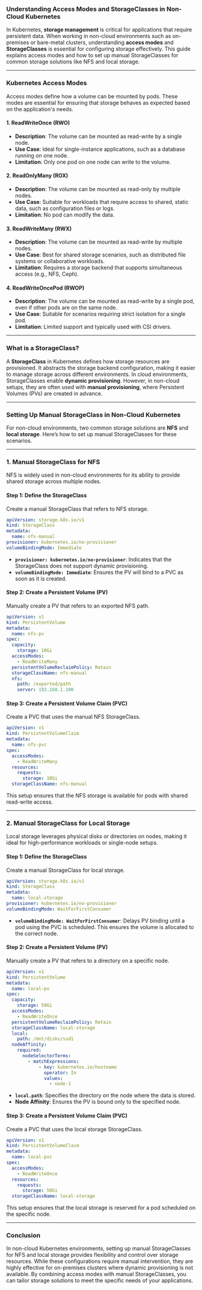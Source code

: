 ### **Understanding Access Modes and StorageClasses in Non-Cloud Kubernetes**

In Kubernetes, **storage management** is critical for applications that require persistent data. When working in non-cloud environments such as on-premises or bare-metal clusters, understanding **access modes** and **StorageClasses** is essential for configuring storage effectively. This guide explains access modes and how to set up manual StorageClasses for common storage solutions like NFS and local storage.

---

### **Kubernetes Access Modes**

Access modes define how a volume can be mounted by pods. These modes are essential for ensuring that storage behaves as expected based on the application's needs.

#### **1. ReadWriteOnce (RWO)**  
- **Description**: The volume can be mounted as read-write by a single node.  
- **Use Case**: Ideal for single-instance applications, such as a database running on one node.  
- **Limitation**: Only one pod on one node can write to the volume.

#### **2. ReadOnlyMany (ROX)**  
- **Description**: The volume can be mounted as read-only by multiple nodes.  
- **Use Case**: Suitable for workloads that require access to shared, static data, such as configuration files or logs.  
- **Limitation**: No pod can modify the data.

#### **3. ReadWriteMany (RWX)**  
- **Description**: The volume can be mounted as read-write by multiple nodes.  
- **Use Case**: Best for shared storage scenarios, such as distributed file systems or collaborative workloads.  
- **Limitation**: Requires a storage backend that supports simultaneous access (e.g., NFS, Ceph).

#### **4. ReadWriteOncePod (RWOP)**  
- **Description**: The volume can be mounted as read-write by a single pod, even if other pods are on the same node.  
- **Use Case**: Suitable for scenarios requiring strict isolation for a single pod.  
- **Limitation**: Limited support and typically used with CSI drivers.

---

### **What is a StorageClass?**

A **StorageClass** in Kubernetes defines how storage resources are provisioned. It abstracts the storage backend configuration, making it easier to manage storage across different environments. In cloud environments, StorageClasses enable **dynamic provisioning**. However, in non-cloud setups, they are often used with **manual provisioning**, where Persistent Volumes (PVs) are created in advance.

---

### **Setting Up Manual StorageClass in Non-Cloud Kubernetes**

For non-cloud environments, two common storage solutions are **NFS** and **local storage**. Here’s how to set up manual StorageClasses for these scenarios.

---

### **1. Manual StorageClass for NFS**

NFS is widely used in non-cloud environments for its ability to provide shared storage across multiple nodes.

#### **Step 1: Define the StorageClass**
Create a manual StorageClass that refers to NFS storage.

```yaml
apiVersion: storage.k8s.io/v1
kind: StorageClass
metadata:
  name: nfs-manual
provisioner: kubernetes.io/no-provisioner
volumeBindingMode: Immediate
```

- **`provisioner: kubernetes.io/no-provisioner`**: Indicates that the StorageClass does not support dynamic provisioning.
- **`volumeBindingMode: Immediate`**: Ensures the PV will bind to a PVC as soon as it is created.

#### **Step 2: Create a Persistent Volume (PV)**
Manually create a PV that refers to an exported NFS path.

```yaml
apiVersion: v1
kind: PersistentVolume
metadata:
  name: nfs-pv
spec:
  capacity:
    storage: 10Gi
  accessModes:
    - ReadWriteMany
  persistentVolumeReclaimPolicy: Retain
  storageClassName: nfs-manual
  nfs:
    path: /exported/path
    server: 192.168.1.100
```

#### **Step 3: Create a Persistent Volume Claim (PVC)**
Create a PVC that uses the manual NFS StorageClass.

```yaml
apiVersion: v1
kind: PersistentVolumeClaim
metadata:
  name: nfs-pvc
spec:
  accessModes:
    - ReadWriteMany
  resources:
    requests:
      storage: 10Gi
  storageClassName: nfs-manual
```

This setup ensures that the NFS storage is available for pods with shared read-write access.

---

### **2. Manual StorageClass for Local Storage**

Local storage leverages physical disks or directories on nodes, making it ideal for high-performance workloads or single-node setups.

#### **Step 1: Define the StorageClass**
Create a manual StorageClass for local storage.

```yaml
apiVersion: storage.k8s.io/v1
kind: StorageClass
metadata:
  name: local-storage
provisioner: kubernetes.io/no-provisioner
volumeBindingMode: WaitForFirstConsumer
```

- **`volumeBindingMode: WaitForFirstConsumer`**: Delays PV binding until a pod using the PVC is scheduled. This ensures the volume is allocated to the correct node.

#### **Step 2: Create a Persistent Volume (PV)**
Manually create a PV that refers to a directory on a specific node.

```yaml
apiVersion: v1
kind: PersistentVolume
metadata:
  name: local-pv
spec:
  capacity:
    storage: 50Gi
  accessModes:
    - ReadWriteOnce
  persistentVolumeReclaimPolicy: Retain
  storageClassName: local-storage
  local:
    path: /mnt/disks/ssd1
  nodeAffinity:
    required:
      nodeSelectorTerms:
        - matchExpressions:
            - key: kubernetes.io/hostname
              operator: In
              values:
                - node-1
```

- **`local.path`**: Specifies the directory on the node where the data is stored.
- **Node Affinity**: Ensures the PV is bound only to the specified node.

#### **Step 3: Create a Persistent Volume Claim (PVC)**
Create a PVC that uses the local storage StorageClass.

```yaml
apiVersion: v1
kind: PersistentVolumeClaim
metadata:
  name: local-pvc
spec:
  accessModes:
    - ReadWriteOnce
  resources:
    requests:
      storage: 50Gi
  storageClassName: local-storage
```

This setup ensures that the local storage is reserved for a pod scheduled on the specific node.

---

### **Conclusion**

In non-cloud Kubernetes environments, setting up manual StorageClasses for NFS and local storage provides flexibility and control over storage resources. While these configurations require manual intervention, they are highly effective for on-premises clusters where dynamic provisioning is not available. By combining access modes with manual StorageClasses, you can tailor storage solutions to meet the specific needs of your applications. 

